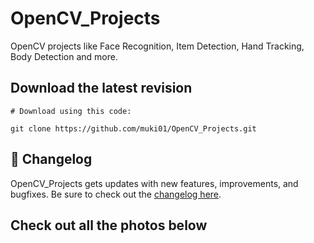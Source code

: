 # OpenCV_Projects
OpenCV projects like Face Recognition, Item Detection, Hand Tracking, Body Detection and more.
<br/>

## Download the latest revision
```
# Download using this code:

git clone https://github.com/muki01/OpenCV_Projects.git
```

## :scroll: Changelog
OpenCV_Projects gets updates with new features, improvements, and bugfixes.
Be sure to check out the [changelog here]().

## Check out all the photos below
